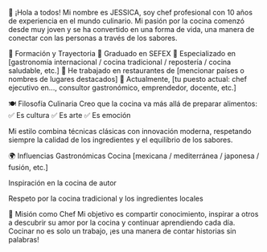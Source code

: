 👋 ¡Hola a todos!
Mi nombre es JESSICA, soy chef profesional con 10 años de experiencia en el mundo culinario. Mi pasión por la cocina comenzó desde muy joven y se ha convertido en una forma de vida, una manera de conectar con las personas a través de los sabores.

🔪 Formación y Trayectoria
📍 Graduado en SEFEX
📍 Especializado en [gastronomía internacional / cocina tradicional / repostería / cocina saludable, etc.]
📍 He trabajado en restaurantes de [mencionar países o nombres de lugares destacados]
📍 Actualmente, [tu puesto actual: chef ejecutivo en..., consultor gastronómico, emprendedor, docente, etc.]

🍽️ Filosofía Culinaria
Creo que la cocina va más allá de preparar alimentos:
✅ Es cultura
✅ Es arte
✅ Es emoción

Mi estilo combina técnicas clásicas con innovación moderna, respetando siempre la calidad de los ingredientes y el equilibrio de los sabores.

🌍 Influencias Gastronómicas
Cocina [mexicana / mediterránea / japonesa / fusión, etc.]

Inspiración en la cocina de autor

Respeto por la cocina tradicional y los ingredientes locales

🎯 Misión como Chef
Mi objetivo es compartir conocimiento, inspirar a otros a descubrir su amor por la cocina y continuar aprendiendo cada día. Cocinar no es solo un trabajo, ¡es una manera de contar historias sin palabras!